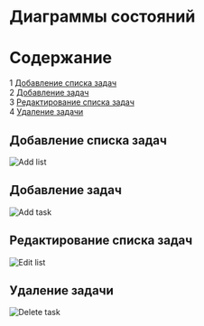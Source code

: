 # Диаграммы состояний

# Содержание  
1 [Добавление списка задач](#add_list)  
2 [Добавление задач](#add_task)  
3 [Редактирование списка задач](#edit_list)  
4 [Удаление задачи](#delete_task)  

<a name="add_list"/>

## Добавление списка задач

![Add list](https://github.com/LoykoLina/Marbury/blob/master/Diagrams/State/Add%20list.png)

<a name="add_task"/>

## Добавление задач 

![Add task](https://github.com/LoykoLina/Marbury/blob/master/Diagrams/State/Add%20task.png)

<a name="edit_list"/>

## Редактирование списка задач

![Edit list](https://github.com/LoykoLina/Marbury/blob/master/Diagrams/State/Edit%20list.png)

<a name="delete_task"/>

## Удаление задачи

![Delete task](https://github.com/LoykoLina/Marbury/blob/master/Diagrams/State/Delete%20task.png)
